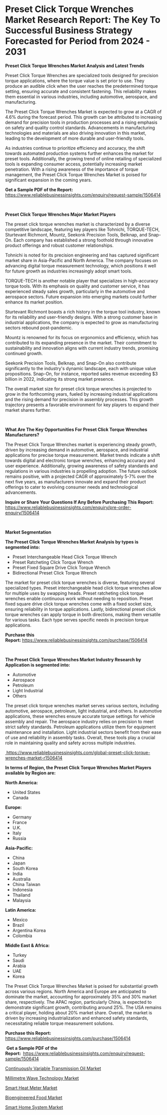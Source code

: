<p><h1>Preset Click Torque Wrenches Market Research Report: The Key To Successful Business Strategy Forecasted for Period from 2024 - 2031</h1></p><p><strong>Preset Click Torque Wrenches Market Analysis and Latest Trends</strong></p>
<p><p>Preset Click Torque Wrenches are specialized tools designed for precision torque applications, where the torque value is set prior to use. They produce an audible click when the user reaches the predetermined torque setting, ensuring accurate and consistent fastening. This reliability makes them essential in various industries, including automotive, aerospace, and manufacturing.</p><p>The Preset Click Torque Wrenches Market is expected to grow at a CAGR of 4.6% during the forecast period. This growth can be attributed to increasing demand for precision tools in production processes and a rising emphasis on safety and quality control standards. Advancements in manufacturing technologies and materials are also driving innovation in this market, leading to the development of more durable and user-friendly tools.</p><p>As industries continue to prioritize efficiency and accuracy, the shift towards automated production systems further enhances the market for preset tools. Additionally, the growing trend of online retailing of specialized tools is expanding consumer access, potentially increasing market penetration. With a rising awareness of the importance of torque management, the Preset Click Torque Wrenches Market is poised for significant expansion in the coming years.</p></p>
<p><strong>Get a Sample PDF of the Report:&nbsp;</strong> <a href="https://www.reliablebusinessinsights.com/enquiry/request-sample/1506414?utm_campaign=117&utm_medium=2&utm_source=Github&utm_content=ia&utm_term=18102024&utm_id=preset-click-torque-wrenches">https://www.reliablebusinessinsights.com/enquiry/request-sample/1506414</a></p>
<p>&nbsp;</p>
<p><strong>Preset Click Torque Wrenches Major Market Players</strong></p>
<p><p>The preset click torque wrenches market is characterized by a diverse competitive landscape, featuring key players like Tohnichi, TORQUE-TECH, Sturtevant Richmont, Mountz, Seekonk Precision Tools, Belknap, and Snap-On. Each company has established a strong foothold through innovative product offerings and robust customer relationships.</p><p>Tohnichi is noted for its precision engineering and has captured significant market share in Asia-Pacific and North America. The company focuses on advancing digital torque measurement technology, which positions it well for future growth as industries increasingly adopt smart tools. </p><p>TORQUE-TECH is another notable player that specializes in high-accuracy torque tools. With its emphasis on quality and customer service, it has experienced steady sales growth, particularly in the automotive and aerospace sectors. Future expansion into emerging markets could further enhance its market position.</p><p>Sturtevant Richmont boasts a rich history in the torque tool industry, known for its reliability and user-friendly designs. With a strong customer base in industrial applications, the company is expected to grow as manufacturing sectors rebound post-pandemic.</p><p>Mountz is renowned for its focus on ergonomics and efficiency, which has contributed to its expanding presence in the market. Their commitment to sustainability and innovation aligns with current industry trends, promising continued growth.</p><p>Seekonk Precision Tools, Belknap, and Snap-On also contribute significantly to the industry's dynamic landscape, each with unique value propositions. Snap-On, for instance, reported sales revenue exceeding $3 billion in 2022, indicating its strong market presence.</p><p>The overall market size for preset click torque wrenches is projected to grow in the forthcoming years, fueled by increasing industrial applications and the rising demand for precision in assembly processes. This growth trajectory presents a favorable environment for key players to expand their market shares further.</p></p>
<p>&nbsp;</p>
<p><strong>What Are The Key Opportunities For Preset Click Torque Wrenches Manufacturers?</strong></p>
<p><p>The Preset Click Torque Wrenches market is experiencing steady growth, driven by increasing demand in automotive, aerospace, and industrial applications for precise torque measurement. Market trends indicate a shift towards digital and electronic torque wrenches, enhancing accuracy and user experience. Additionally, growing awareness of safety standards and regulations in various industries is propelling adoption. The future outlook remains positive, with a projected CAGR of approximately 5-7% over the next five years, as manufacturers innovate and expand their product offerings to cater to evolving consumer needs and technological advancements.</p></p>
<p><strong>Inquire or Share Your Questions If Any Before Purchasing This Report:</strong> <a href="https://www.reliablebusinessinsights.com/enquiry/pre-order-enquiry/1506414?utm_campaign=117&utm_medium=2&utm_source=Github&utm_content=ia&utm_term=18102024&utm_id=preset-click-torque-wrenches">https://www.reliablebusinessinsights.com/enquiry/pre-order-enquiry/1506414</a></p>
<p>&nbsp;</p>
<p><strong>Market Segmentation</strong></p>
<p><strong>The Preset Click Torque Wrenches Market Analysis by types is segmented into:</strong></p>
<p><ul><li>Preset Interchangeable Head Click Torque Wrench</li><li>Preset Ratcheting Click Torque Wrench</li><li>Preset Fixed Square Drive Click Torque Wrench</li><li>Bidirectional Preset Click Torque Wrench</li></ul></p>
<p><p>The market for preset click torque wrenches is diverse, featuring several specialized types. Preset interchangeable head click torque wrenches allow for multiple uses by swapping heads. Preset ratcheting click torque wrenches enable continuous work without needing to reposition. Preset fixed square drive click torque wrenches come with a fixed socket size, ensuring reliability in torque applications. Lastly, bidirectional preset click torque wrenches can apply torque in both directions, making them versatile for various tasks. Each type serves specific needs in precision torque applications.</p></p>
<p><strong>Purchase this Report:&nbsp;</strong><a href="https://www.reliablebusinessinsights.com/purchase/1506414?utm_campaign=117&utm_medium=2&utm_source=Github&utm_content=ia&utm_term=18102024&utm_id=preset-click-torque-wrenches">https://www.reliablebusinessinsights.com/purchase/1506414</a></p>
<p>&nbsp;</p>
<p><strong>The Preset Click Torque Wrenches Market Industry Research by Application is segmented into:</strong></p>
<p><ul><li>Automotive</li><li>Aerospace</li><li>Petroleum</li><li>Light Industrial</li><li>Others</li></ul></p>
<p><p>The preset click torque wrenches market serves various sectors, including automotive, aerospace, petroleum, light industrial, and others. In automotive applications, these wrenches ensure accurate torque settings for vehicle assembly and repair. The aerospace industry relies on precision to meet strict safety standards. Petroleum applications utilize them for equipment maintenance and installation. Light industrial sectors benefit from their ease of use and reliability in assembly tasks. Overall, these tools play a crucial role in maintaining quality and safety across multiple industries.</p></p>
<p><a href="https://www.reliablebusinessinsights.com/global-preset-click-torque-wrenches-market-r1506414?utm_campaign=117&utm_medium=2&utm_source=Github&utm_content=ia&utm_term=18102024&utm_id=preset-click-torque-wrenches">&nbsp;https://www.reliablebusinessinsights.com/global-preset-click-torque-wrenches-market-r1506414</a></p>
<p><strong>In terms of Region, the Preset Click Torque Wrenches Market Players available by Region are:</strong></p>
<p>
    <p> <strong> North America: </strong>
        <ul>
            <li>United States</li>
            <li>Canada</li>
        </ul>
        </p> 
    <p> <strong> Europe: </strong>
        <ul>
            <li>Germany</li>
            <li>France</li>
            <li>U.K.</li>
            <li>Italy</li>
            <li>Russia</li>
        </ul>
        </p> 
    <p> <strong> Asia-Pacific: </strong>
        <ul>
            <li>China</li>
            <li>Japan</li>
            <li>South Korea</li>
            <li>India</li>
            <li>Australia</li>
            <li>China Taiwan</li>
            <li>Indonesia</li>
            <li>Thailand</li>
            <li>Malaysia</li>
        </ul>
        </p> 
    <p> <strong> Latin America: </strong>
        <ul>
            <li>Mexico</li>
            <li>Brazil</li>
            <li>Argentina Korea</li>
            <li>Colombia</li>
        </ul>
        </p> 
    <p> <strong> Middle East & Africa: </strong>
        <ul>
            <li>Turkey</li>
            <li>Saudi</li>
            <li>Arabia</li>
            <li>UAE</li>
            <li>Korea</li>
        </ul>
    </p>
    </p>
<p><p>The Preset Click Torque Wrenches Market is poised for substantial growth across various regions. North America and Europe are anticipated to dominate the market, accounting for approximately 35% and 30% market share, respectively. The APAC region, particularly China, is expected to demonstrate significant growth, contributing around 25%. The USA remains a critical player, holding about 20% market share. Overall, the market is driven by increasing industrialization and enhanced safety standards, necessitating reliable torque measurement solutions.</p></p>
<p><strong>Purchase this Report: </strong><a href="https://www.reliablebusinessinsights.com/purchase/1506414?utm_campaign=117&utm_medium=2&utm_source=Github&utm_content=ia&utm_term=18102024&utm_id=preset-click-torque-wrenches">https://www.reliablebusinessinsights.com/purchase/1506414</a></p>
<p>&nbsp;<strong>Get a Sample PDF of the Report:&nbsp;&nbsp;</strong><a href="https://www.reliablebusinessinsights.com/enquiry/request-sample/1506414?utm_campaign=117&utm_medium=2&utm_source=Github&utm_content=ia&utm_term=18102024&utm_id=preset-click-torque-wrenches">https://www.reliablebusinessinsights.com/enquiry/request-sample/1506414</a></p>
<p><strong></strong></p>
<p><p><a href="https://github.com/avilarotedlowkog/Market-Research-Report-List-1/blob/main/continuously-variable-transmission-oil-market.md?utm_campaign=117&utm_medium=2&utm_source=Github&utm_content=ia&utm_term=18102024&utm_id=preset-click-torque-wrenches">Continuously Variable Transmission Oil Market</a></p><p><a href="https://www.linkedin.com/pulse/global-millimetre-wave-technology-market-focus-application-end-use-pbmac?utm_campaign=117&utm_medium=2&utm_source=Github&utm_content=ia&utm_term=18102024&utm_id=preset-click-torque-wrenches">Millimetre Wave Technology Market</a></p><p><a href="https://issuu.com/reportprime-2/docs/smart-heat-meter-market-size-2030.p_86ba9af6b0f6a8?utm_campaign=117&utm_medium=2&utm_source=Github&utm_content=ia&utm_term=18102024&utm_id=preset-click-torque-wrenches">Smart Heat Meter Market</a></p><p><a href="https://www.linkedin.com/pulse/global-bioengineered-food-market-focus-product-type-animal-v4xqe?utm_campaign=117&utm_medium=2&utm_source=Github&utm_content=ia&utm_term=18102024&utm_id=preset-click-torque-wrenches">Bioengineered Food Market</a></p><p><a href="https://issuu.com/reportprime-2/docs/smart-home-system-market-size-2030._d160e6ef0d7f60?utm_campaign=117&utm_medium=2&utm_source=Github&utm_content=ia&utm_term=18102024&utm_id=preset-click-torque-wrenches">Smart Home System Market</a></p></p>